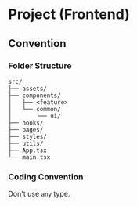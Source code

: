 # Project (Frontend)

## Convention

### Folder Structure

```
src/
├── assets/
├── components/
│   ├── <feature>
│   └── common/
│       └── ui/
├── hooks/
├── pages/
├── styles/
├── utils/
├── App.tsx
└── main.tsx
```

### Coding Convention

Don't use `any` type. 
